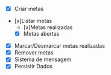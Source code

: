 - [x] Criar metas
- [x]Listar metas
   - [x]Metas realizadas
   - [x] Metas abertas
- [x] Marcar/Desmarcar metas realizadas
- [x] Remover metas
- [x] Sistema de mensagem
- [x] Persistir Dados